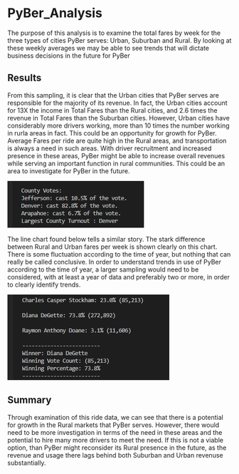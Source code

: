 # PyBer_Analysis
The purpose of this analysis is to examine the total fares by week for the three types of cities PyBer serves: Urban, Suburban and Rural. By looking at these weekly averages we may be able to see trends that will dictate business decisions in the future for PyBer

## Results
From this sampling, it is clear that the Urban cities that PyBer serves are responsible for the majority of its revenue. In fact, the Urban cities account for 13X the income in Total Fares than the Rural cities, and 2.6 times the revenue in Total Fares than the Suburban cities. However, Urban cities have considerably more drivers working, more than 10 times the number working in rurla areas in fact. This could be an opportunity for growth for PyBer. Average Fares per ride are quite high in the Rural areas, and transportation is always a need in such areas. With driver recruitment and increased presence in these areas, PyBer might be able to increase overall revenues while serving an important function in rural communities. This could be an area to investigate for PyBer in the future. 

![This is an image](https://github.com/yvoatelep/Module_3_Election/blob/main/Resources/election%20county%20results.png)

The line chart found below tells a similar story. The stark difference between Rural and Urban fares per week is shown clearly on this chart. There is some fluctuation according to the time of year, but nothing that can really be called conclusive. In order to understand trends in use of PyBer according to the time of year, a larger sampling would need to be considered, with at least a year of data and preferably two or more, in order to clearly identify trends. 

![This is an image](https://github.com/yvoatelep/Module_3_Election/blob/main/Resources/election_results_by%20_candidate.png)

## Summary
Through examination of this ride data, we can see that there is a potential for growth in the Rural markets that PyBer serves. However, there would need to be more investigation in terms of the need in these areas and the potential to hire many more drivers to meet the need. If this is not a viable option, than PyBer might reconsider its Rural presence in the future, as the revenue and usage there lags behind both Suburban and Urban revenuse substantially. 
